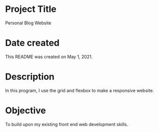 # Project Title
Personal Blog Website

# Date created
This README was created on May 1, 2021.

# Description
In this program, I use the grid and flexbox to make a responsive website.

# Objective 
To build upon my existing front end web development skills.
